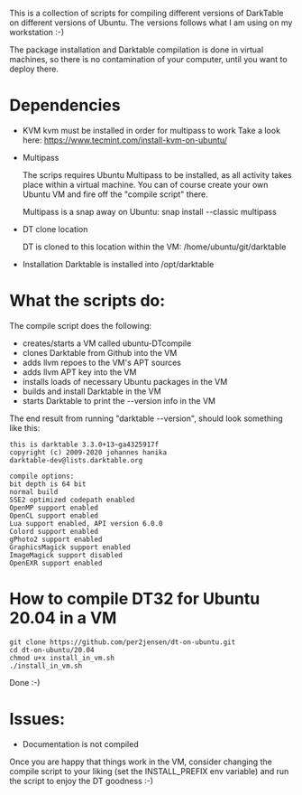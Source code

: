 This is a collection of scripts for compiling different versions of DarkTable 
on different versions of Ubuntu. The versions follows what I am using on my 
workstation :-)

The package installation and Darktable compilation is done in virtual machines, so there
is no contamination of your computer, until you want to deploy there.


Dependencies
============
* KVM 
    kvm must be installed in order for multipass to work
    Take a look here: https://www.tecmint.com/install-kvm-on-ubuntu/

* Multipass
    
    The scrips requires Ubuntu Multipass to be installed, as all activity
    takes place within a virtual machine. You can of course create your own 
    Ubuntu VM and fire off the "compile script" there.

    Multipass is a snap away on Ubuntu: 
        snap install --classic multipass

* DT clone location

    DT is cloned to this location within the VM: /home/ubuntu/git/darktable

* Installation
    Darktable is installed into /opt/darktable
      


What the scripts do:
====================
The compile script does the following:

*    creates/starts a VM called ubuntu<version>-DTcompile
*    clones Darktable from Github into the VM
*    adds llvm repoes to the VM's APT sources
*    adds llvm APT key into the VM
*    installs loads of necessary Ubuntu packages in the VM
*    builds and install Darktable in the VM
*    starts Darktable to print the --version info in the VM

The end result from running "darktable --version", should look something like this:

    this is darktable 3.3.0+13~ga4325917f
    copyright (c) 2009-2020 johannes hanika
    darktable-dev@lists.darktable.org

    compile options:
    bit depth is 64 bit
    normal build
    SSE2 optimized codepath enabled
    OpenMP support enabled
    OpenCL support enabled
    Lua support enabled, API version 6.0.0
    Colord support enabled
    gPhoto2 support enabled
    GraphicsMagick support enabled
    ImageMagick support disabled
    OpenEXR support enabled


How to compile DT32 for Ubuntu 20.04 in a VM
============================================
    git clone https://github.com/per2jensen/dt-on-ubuntu.git
    cd dt-on-ubuntu/20.04
    chmod u+x install_in_vm.sh
    ./install_in_vm.sh

Done :-)


Issues:
=======
*    Documentation is not compiled
 

Once you are happy that things work in the VM, consider changing
the compile script to your liking (set the INSTALL_PREFIX env variable)
and run the script to enjoy the DT goodness :-)
